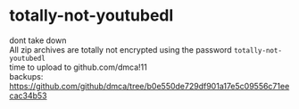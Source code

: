 # totally-not-youtubedl  
dont take down  
All zip archives are totally not encrypted using the password `totally-not-youtubedl`  
time to upload to github.com/dmca!11  
backups:  
https://github.com/github/dmca/tree/b0e550de729df901a17e5c09556c71eecac34b53  
